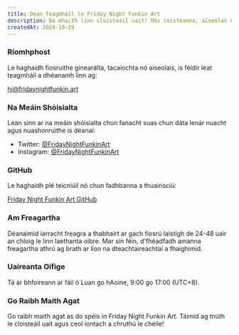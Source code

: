 ```yaml
---
title: Déan Teagmháil le Friday Night Funkin Art
description: Ba mhaith linn cloisteáil uait! Más ceisteanna, aiseolas nó díreach dia duit atá uait, ná bíodh aon drogall ort teagmháil a dhéanamh linn trí aon cheann de na modhanna thíos.
createdAt: 2024-10-29
---
```


### Ríomhphost

Le haghaidh fiosruithe ginearálta, tacaíochta nó aiseolais, is féidir leat teagmháil a dhéanamh linn ag:

[hi@fridaynightfunkin.art](mailto:hi@fridaynightfunkin.art)

### Na Meáin Shóisialta

Lean sinn ar na meáin shóisialta chun fanacht suas chun dáta lenár nuacht agus nuashonruithe is déanaí:

- Twitter: [@FridayNightFunkinArt](https://twitter.com/friday-night-funkin-art)
- Instagram: [@FridayNightFunkinArt](https://instagram.com/friday-night-funkin-art)

### GitHub

Le haghaidh plé teicniúil nó chun fadhbanna a thuairisciú:

[Friday Night Funkin Art GitHub](https://github.com/ZissyW/friday-night-funkin-art)

### Am Freagartha

Déanaimid iarracht freagra a thabhairt ar gach fiosrú laistigh de 24-48 uair an chloig le linn laethanta oibre. Mar sin féin, d'fhéadfadh amanna freagartha athrú ag brath ar líon na dteachtaireachtaí a fhaighimid.

### Uaireanta Oifige

Tá ár bhfoireann ar fáil ó Luan go hAoine, 9:00 go 17:00 (UTC+8).

### Go Raibh Maith Agat

Go raibh maith agat as do spéis in Friday Night Funkin Art. Táimid ag tnúth le cloisteáil uait agus ceol iontach a chruthú le chéile! 